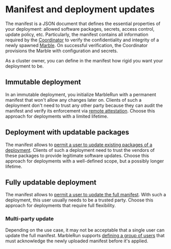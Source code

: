 # Manifest and deployment updates

The manifest is a JSON document that defines the essential properties of your deployment: allowed software packages, secrets, access control, update policy, etc.
Particularly, the manifest contains all information required by the [Coordinator](../getting-started/coordinator.md) to verify the confidentiality and integrity of a newly spawned [Marble](../getting-started/marbles.md).
On successful verification, the Coordinator provisions the Marble with configuration and secrets.

As a cluster owner, you can define in the manifest how rigid you want your deployment to be.

## Immutable deployment

In an immutable deployment, you initialize MarbleRun with a permanent manifest that won't allow any changes later on.
Clients of such a deployment don't need to trust any other party because they can audit the manifest and verify its enforcement via [remote attestation](attestation.md).
Choose this approach for deployments with a limited lifetime.

## Deployment with updatable packages

The manifest allows to [permit a user to update existing packages of a deployment](../workflows/define-manifest.md#roles).
Clients of such a deployment need to trust the vendors of these packages to provide legitimate software updates.
Choose this approach for deployments with a well-defined scope, but a possibly longer lifetime.

## Fully updatable deployment

<EnterpriseBanner/>

The manifest allows to [permit a user to update the full manifest](../workflows/define-manifest.md#roles).
With such a deployment, this user usually needs to be a trusted party.
Choose this approach for deployments that require full flexibility.

### Multi-party update

Depending on the use case, it may not be acceptable that a single user can update the full manifest.
MarbleRun supports [defining a group of users](../workflows/define-manifest.md#roles) that must acknowledge the newly uploaded manifest before it's applied.
